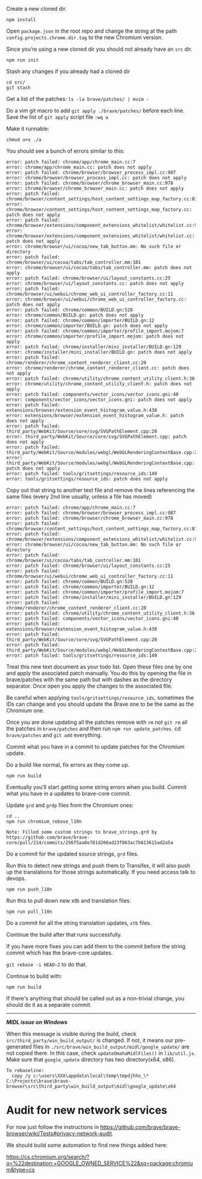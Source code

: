 Create a new cloned dir.

`npm install`

Open `package.json` in the root repo and change the string at the path `config.projects.chrome.dir.tag` to the new Chromium version.

Since you’re using a new cloned dir you should not already have an `src` dir. 

`npm run init`

Stash any changes if you already had a cloned dir

```
cd src/
git stash
```

Get a list of the patches:
`ls -la brave/patches/ | mvim -`

Do a vim git macro to add `git apply ./brave/patches/` before each line.
Save the list of `git apply` script file `:wq a`

Make it runnable:

`chmod u+x ./a`

You should see a bunch of errors similar to this:

```
error: patch failed: chrome/app/chrome_main.cc:7
error: chrome/app/chrome_main.cc: patch does not apply
error: patch failed: chrome/browser/browser_process_impl.cc:987
error: chrome/browser/browser_process_impl.cc: patch does not apply
error: patch failed: chrome/browser/chrome_browser_main.cc:978
error: chrome/browser/chrome_browser_main.cc: patch does not apply
error: patch failed: chrome/browser/content_settings/host_content_settings_map_factory.cc:81
error: chrome/browser/content_settings/host_content_settings_map_factory.cc: patch does not apply
error: patch failed: chrome/browser/extensions/component_extensions_whitelist/whitelist.cc:9
error: chrome/browser/extensions/component_extensions_whitelist/whitelist.cc: patch does not apply
error: chrome/browser/ui/cocoa/new_tab_button.mm: No such file or directory
error: patch failed: chrome/browser/ui/cocoa/tabs/tab_controller.mm:101
error: chrome/browser/ui/cocoa/tabs/tab_controller.mm: patch does not apply
error: patch failed: chrome/browser/ui/layout_constants.cc:25
error: chrome/browser/ui/layout_constants.cc: patch does not apply
error: patch failed: chrome/browser/ui/webui/chrome_web_ui_controller_factory.cc:11
error: chrome/browser/ui/webui/chrome_web_ui_controller_factory.cc: patch does not apply
error: patch failed: chrome/common/BUILD.gn:528
error: chrome/common/BUILD.gn: patch does not apply
error: patch failed: chrome/common/importer/BUILD.gn:12
error: chrome/common/importer/BUILD.gn: patch does not apply
error: patch failed: chrome/common/importer/profile_import.mojom:7
error: chrome/common/importer/profile_import.mojom: patch does not apply
error: patch failed: chrome/installer/mini_installer/BUILD.gn:129
error: chrome/installer/mini_installer/BUILD.gn: patch does not apply
error: patch failed: chrome/renderer/chrome_content_renderer_client.cc:20
error: chrome/renderer/chrome_content_renderer_client.cc: patch does not apply
error: patch failed: chrome/utility/chrome_content_utility_client.h:36
error: chrome/utility/chrome_content_utility_client.h: patch does not apply
error: patch failed: components/vector_icons/vector_icons.gni:40
error: components/vector_icons/vector_icons.gni: patch does not apply
error: patch failed: extensions/browser/extension_event_histogram_value.h:430
error: extensions/browser/extension_event_histogram_value.h: patch does not apply
error: patch failed: third_party/WebKit/Source/core/svg/SVGPathElement.cpp:20
error: third_party/WebKit/Source/core/svg/SVGPathElement.cpp: patch does not apply
error: patch failed: third_party/WebKit/Source/modules/webgl/WebGLRenderingContextBase.cpp:2688
error: third_party/WebKit/Source/modules/webgl/WebGLRenderingContextBase.cpp: patch does not apply
error: patch failed: tools/gritsettings/resource_ids:149
error: tools/gritsettings/resource_ids: patch does not apply
```

Copy out that string to another text file and remove the lines referencing the same files (every 2nd line usually, unless a file has moved)

```
error: patch failed: chrome/app/chrome_main.cc:7
error: patch failed: chrome/browser/browser_process_impl.cc:987
error: patch failed: chrome/browser/chrome_browser_main.cc:978
error: patch failed: chrome/browser/content_settings/host_content_settings_map_factory.cc:81
error: patch failed: chrome/browser/extensions/component_extensions_whitelist/whitelist.cc:9
error: chrome/browser/ui/cocoa/new_tab_button.mm: No such file or directory
error: patch failed: chrome/browser/ui/cocoa/tabs/tab_controller.mm:101
error: patch failed: chrome/browser/ui/layout_constants.cc:25
error: patch failed: chrome/browser/ui/webui/chrome_web_ui_controller_factory.cc:11
error: patch failed: chrome/common/BUILD.gn:528
error: patch failed: chrome/common/importer/BUILD.gn:12
error: patch failed: chrome/common/importer/profile_import.mojom:7
error: patch failed: chrome/installer/mini_installer/BUILD.gn:129
error: patch failed: chrome/renderer/chrome_content_renderer_client.cc:20
error: patch failed: chrome/utility/chrome_content_utility_client.h:36
error: patch failed: components/vector_icons/vector_icons.gni:40
error: patch failed: extensions/browser/extension_event_histogram_value.h:430
error: patch failed: third_party/WebKit/Source/core/svg/SVGPathElement.cpp:20
error: patch failed: third_party/WebKit/Source/modules/webgl/WebGLRenderingContextBase.cpp:2688
error: patch failed: tools/gritsettings/resource_ids:149
```

Treat this new text document as your todo list.
Open these files one by one and apply the associated patch manually. 
You do this by opening the file in brave/patches with the same path but with dashes as the directory separator.
Once open you apply the changes to the associated file.

Be careful when applying `tools/gritsettings/resource_ids`, sometimes the IDs can change and you should update the Brave one to be the same as the Chromium one.

Once you are done updating all the patches remove with `rm` not `git rm` all the patches in `brave/patches` and then run `npm run update_patches`.  cd `brave/patches` and `git add` everything.

Commit what you have in a commit to update patches for the Chromium update.

Do a build like normal, fix errors as they come up.

`npm run build`

Eventually you’ll start getting some string errors when you build.
Commit what you have in a updates to brave-core commit.

Update `grd` and `grdp` files from the Chromium ones:

```
cd ..
npm run chromium_rebase_l10n
```
```
Note: Filled some custom strings to brave_strings.grd by https://github.com/brave/brave-core/pull/214/commits/256f5aa8e781d266ad23f863ac7b613615ad2a5a
```

Do a commit for the updated source strings, `grd` files.

Run this to detect new strings and push them to Transifex, it will also push up the translations for those strings automatically.
If you need access talk to devops.

```
npm run push_l10n
```

Run this to pull down new xtb and translation files:

`npm run pull_l10n`

Do a commit for all the string translation updates, `xtb` files.

Continue the build after that runs successfully.


If you have more fixes you can add them to the commit before the string commit which has the brave-core updates.

`git rebase -i HEAD~2` to do that.

Continue to build with:

`npm run build`

If there's anything that should be called out as a non-trivial change, you should do it as a separate commit.

***
***MIDL issue on Windows***

When this message is visible during the build, check `src/third_party/win_build_output/` is changed. If not, it means our pre-generated files in `./src/brave/win_build_output/midl/google_update/` are not copied there. In this case, check `updateOmahaMidlFiles()` in `lib/util.js`. Make sure that `google_update` directory has two directory(x64, x86).

```
To rebaseline:
  copy /y c:\users\XXX\appdata\local\temp\tmpdjhho_\* C:\Projects\brave\brave-browser\src\third_party\win_build_output\midl\google_update\x64
```


# Audit for new network services

For now just follow the instructions in https://github.com/brave/brave-browser/wiki/Tests#privacy-network-audit.

We should build some automation to find new things added here:

https://cs.chromium.org/search/?q=%22destination:+GOOGLE_OWNED_SERVICE%22&sq=package:chromium&type=cs